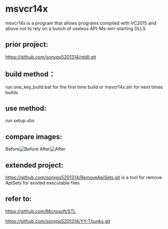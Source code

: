 # msvcr14x 
msvcr14x is a program that allows programs compiled with VC2015 and above not to rely on a bunch of useless API-Ms-win-starting DLLS

## prior project:
https://github.com/sonyps5201314/ntdll.git

## build method：
run one_key_build.bat for the first time build or msvcr14x.sln for next times builds

## use method:
run setup.vbs

## compare images:
Before![Before](images/before.png)      After![After](images/after.png)

## extended project:
https://github.com/sonyps5201314/RemoveApiSets.git is a tool for remove ApiSets for existed executable files

## refer to:
https://github.com/Microsoft/STL

https://github.com/sonyps5201314/YY-Thunks.git
